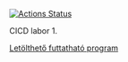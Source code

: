 [![Actions Status](https://github.com/dancsb/cicd/workflows/Test,%20build%20and%20release/badge.svg)](https://github.com/dancsb/cicd/actions)

CICD labor 1.

[Letölthető futtatható program](https://github.com/dancsb/cicd/releases/tag/latest)